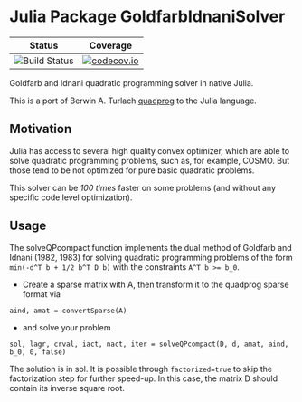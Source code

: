 # Julia Package GoldfarbIdnaniSolver
| Status | Coverage |
| :----: | :----: |
| ![Build Status](https://github.com/fabienlefloch/GoldfarbIdnaniSolver.jl/actions/workflows/julia-runtests.yml/badge.svg) | [![codecov.io](http://codecov.io/github/fabienlefloch/GoldfarbIdnaniSolver.jl/coverage.svg?branch=main)](http://codecov.io/github/fabienlefloch/GoldfarbIdnaniSolver.jl?branch=main) |

Goldfarb and Idnani quadratic programming solver in native Julia.

This is a port of Berwin A. Turlach [quadprog](https://github.com/cran/quadprog) to the Julia language.

## Motivation

Julia has access to several high quality convex optimizer, which are able to solve quadratic programming problems, such as, for example, COSMO. But those tend to be not optimized for pure basic quadratic problems.

This solver can be *100 times* faster on some problems (and without any specific code level optimization).

## Usage

The solveQPcompact function implements the dual method of Goldfarb and Idnani (1982, 1983) for solving quadratic programming problems of the form `min(-d^T b + 1/2 b^T D b)` with the constraints `A^T b >= b_0`.

- Create a sparse matrix with A, then transform it to the quadprog sparse format via

`aind, amat = convertSparse(A)`

- and solve your problem

 `sol, lagr, crval, iact, nact, iter = solveQPcompact(D, d, amat, aind, b_0, 0, false)`

 The solution is in sol. It is possible through `factorized=true` to skip the factorization step for further speed-up. In this case, the matrix D should contain its inverse square root.